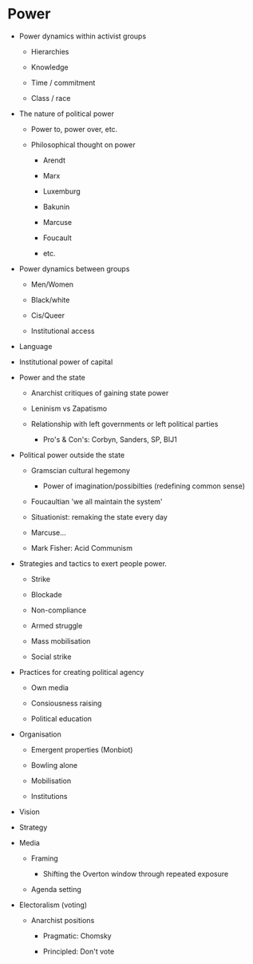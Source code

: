 
# Power

-   Power dynamics within activist groups
    
    -   Hierarchies
    
    -   Knowledge
    
    -   Time / commitment
    
    -   Class / race
        
-   The nature of political power
    
    -   Power to, power over, etc.
        
    -   Philosophical thought on power
        
        -   Arendt
            
        -   Marx
            
        -   Luxemburg
            
        -   Bakunin
            
        -   Marcuse
            
        -   Foucault
            
        -   etc.
            
-   Power dynamics between groups
    
    -   Men/Women
        
    -   Black/white
        
    -   Cis/Queer
    
    -   Institutional access

-   Language        

-   Institutional power of capital

-   Power and the state
    
    -   Anarchist critiques of gaining state power
        
    -   Leninism vs Zapatismo
        
    -   Relationship with left governments or left political parties
        
        -   Pro's & Con's: Corbyn, Sanders, SP, BIJ1
            
-   Political power outside the state
    
    -   Gramscian cultural hegemony
    
        -   Power of imagination/possibilties (redefining common sense)
    
    -   Foucaultian 'we all maintain the system'
        
    -   Situationist: remaking the state every day
        
    -   Marcuse...
        
    -   Mark Fisher: Acid Communism
        
-   Strategies and tactics to exert people power.
    
    -   Strike
        
    -   Blockade
        
    -   Non-compliance
        
    -   Armed struggle
        
    -   Mass mobilisation
        
    -   Social strike
        
-   Practices for creating political agency
    
    -   Own media
        
    -   Consiousness raising
        
    -   Political education
        
-   Organisation

    -   Emergent properties (Monbiot)
    
    -   Bowling alone
        
    -   Mobilisation
    
    -   Institutions
        
-   Vision
        
-   Strategy
        
-   Media
    
    -   Framing
        
        -   Shifting the Overton window through repeated exposure
        
    -   Agenda setting
        
-   Electoralism (voting)
    
    -   Anarchist positions
        
        -   Pragmatic: Chomsky
            
        -   Principled: Don't vote
<!--stackedit_data:
eyJoaXN0b3J5IjpbLTIyNTY0MDU3NCwxNzgxMjcyMjg3XX0=
-->